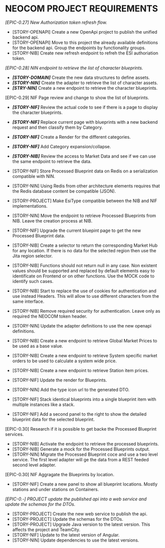 # NEOCOM PROJECT REQUIREMENTS
*[EPIC-0.27] New Authorization token refresh flow.*
* [STORY-OPENAPI] Create a new OpenApi project to publish the unified backend api.
* [STORY-OPENAPI] Move to this project the already available definitions for the backend api. Group the endpoints by functionality groups.
* [STORY-NIB] Create new refresh endpoint to refreh the ESI authoriation token.

*[EPIC-0.28] NIN endpoint to retrieve the list of character blueprints.*
* ***[STORY-DOMAIN]*** Create the new data structures to define assets.
* ***[STORY-NIN]*** Create the adapter to retrieve the list of character assets.
* ***[STRY-NIN]*** Create a new endpoint to retrieve the character blueprints.

[EPIC-0.29] NIF Page review and change to show the list of blueprints.
* ***[STORY-NIF]*** Review the actual code to see if there is a page to display the character blueprints.
* ***[STORY-NIF]*** Replace current page with blueprints with a new backend request and then classify them by Category.
* ***[STORY-NIF]*** Create a Render for the different categories.
* ***[STORY-NIF]*** Add Category expansion/collapse.
* ***[STORY-NIB]*** Review the access to Market Data and see if we can use the same endpoint to retrieve the data.
* [STORY-NIF] Store Processed Blueprint data on Redis on a serialization compatible with NIN.
* [STORY-NIN] Using Redis from other architecture elements requires that the Redis database content be compatible (JSON).


* [STORY-PROJECT] Make EsiType compatible between the NIB and NIF implementations.
* [STORY-NIN] Move the endpoint to retrieve Processed Blueprints from NIB. Leave the creation process at NIB.



* [STORY-NIF] Upgrade the current bluepint page to get the new Processed Blueprint data.
* [STORY-NIB] Create a selector to return the corresponding Market Hub for any location. If there is no data for the selected region then use the Jita region selector.
* [STORY-NIB] Functions should not return null in any case. Non existent values should be supported and replaced by default elements easy to identifícate on Frontend or on other functions. Use the MOCK code to identify such cases.
* [STORY-NIB] Start to replace the use of cookies for authentication and use instead Headers. This will allow to use different characters from the same interface.
* [STORY-NIB] Remove required security for authentication. Leave only as required the NEOCOM token header.



* [STORY-NIN] Update the adapter definitions to use the new openapi definitions.


* [STORY-NIB] Create a new endpoint to retrieve Global Market Prices to be used as a base value.
* [STORY-NIB] Create a new endpoint to retrieve System specific market orders to be used to calculate a system wide price.
* [STORY-NIB] Create a new endpoint to retrieve Station item prices.



* [STORY-NIF] Update the render for Blueprints.
* [STORY-NIN] Add the type icon url to the generated DTO.
* [STORY-NIF] Stack identical blueprints into a single blueprint item with multiple instances like a stack.
* [STORY-NIF] Add a second panel to the right to show the detailed blueprint data for the selected blueprint.

[EPIC-0.30] Research if it is possible to get backe the Processed Blueprint services.
* [STORY-NIB] Activate the endpoint to retrieve the processed blueprints.
* [STORY-NIB] Generate a mock for the Processed Blueprints output.
* [STORY-NIN] Migrate the Processed Blueprint coce and use a two level service. The first level adapter will ge the data from a REST feeded second level adapter.

[EPIC-0.30] NIF Aggragate the Blueprints by location.
* [STORY-NIF] Create a new panel to show all blueprint locations. Mostly stations and under stations on Containers.


*[EPIC-0.-] PROJECT update the published api into a web service and update the schemas for the DTOs.*
* [STORY-PROJECT] Create the new web service to publish the api.
* [STORY-PROJECT] Update the schemas for the DTOs.
* [STORY-PROJECT] Upgrade Java version to the latest version. This affects the project and TeamCity.
* [STORY-NIF] Update to the latest version of Angular.
* [STORY-NIN] Update dependencies to use the latest versions.
